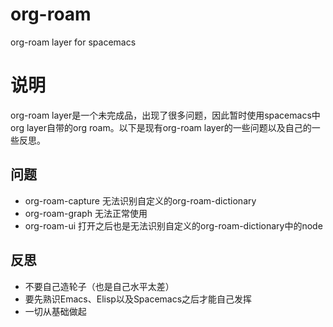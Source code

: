 # org-roam
org-roam layer for spacemacs
# 说明
org-roam layer是一个未完成品，出现了很多问题，因此暂时使用spacemacs中org layer自带的org roam。以下是现有org-roam layer的一些问题以及自己的一些反思。
## 问题
- org-roam-capture 无法识别自定义的org-roam-dictionary
- org-roam-graph 无法正常使用
- org-roam-ui 打开之后也是无法识别自定义的org-roam-dictionary中的node
## 反思
- 不要自己造轮子（也是自己水平太差）
- 要先熟识Emacs、Elisp以及Spacemacs之后才能自己发挥
- 一切从基础做起
